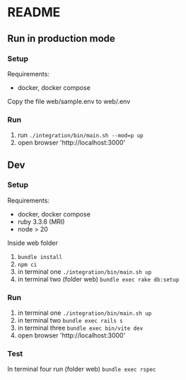 # README

## Run in production mode

### Setup
Requirements:
- docker, docker compose

Copy the file web/sample.env to web/.env

### Run 
1. run ```./integration/bin/main.sh --mod=p up```
2. open browser 'http://localhost:3000'

## Dev

### Setup
Requirements:
- docker, docker compose
- ruby 3.3.6 (MRI)
- node > 20

Inside web folder
1. ```bundle install```
2. ```npm ci```
3. in terminal one ```./integration/bin/main.sh up```
4. in terminal two (folder web) ```bundle exec rake db:setup```

### Run 
1. in terminal one ```./integration/bin/main.sh up```
2. in terminal two ```bundle exec rails s```
3. in terminal three ```bundle exec bin/vite dev```
4. open browser 'http://localhost:3000'

### Test

In terminal four run (folder web) ```bundle exec rspec```
